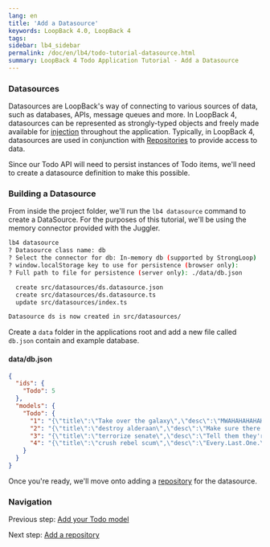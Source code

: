 ```yaml
---
lang: en
title: 'Add a Datasource'
keywords: LoopBack 4.0, LoopBack 4
tags:
sidebar: lb4_sidebar
permalink: /doc/en/lb4/todo-tutorial-datasource.html
summary: LoopBack 4 Todo Application Tutorial - Add a Datasource
---
```


### Datasources

Datasources are LoopBack's way of connecting to various sources of data, such as
databases, APIs, message queues and more. In LoopBack 4, datasources can be
represented as strongly-typed objects and freely made available for
[injection](Dependency-injection.md) throughout
the application. Typically, in LoopBack 4, datasources are used in conjunction
with [Repositories](Repositories.md) to provide
access to data.

Since our Todo API will need to persist instances of Todo items, we'll need to
create a datasource definition to make this possible.

### Building a Datasource

From inside the project folder, we'll run the `lb4 datasource` command to
create a DataSource. For the purposes of this tutorial, we'll be using the
memory connector provided with the Juggler.

```sh
lb4 datasource
? Datasource class name: db
? Select the connector for db: In-memory db (supported by StrongLoop)
? window.localStorage key to use for persistence (browser only):
? Full path to file for persistence (server only): ./data/db.json

  create src/datasources/ds.datasource.json
  create src/datasources/ds.datasource.ts
  update src/datasources/index.ts

Datasource ds is now created in src/datasources/
```

Create a `data` folder in the applications root and add a new file called `db.json` contain and example database.

#### data/db.json
```json
{
  "ids": {
    "Todo": 5
  },
  "models": {
    "Todo": {
      "1": "{\"title\":\"Take over the galaxy\",\"desc\":\"MWAHAHAHAHAHAHAHAHAHAHAHAHAMWAHAHAHAHAHAHAHAHAHAHAHAHA\",\"id\":1}",
      "2": "{\"title\":\"destroy alderaan\",\"desc\":\"Make sure there are no survivors left!\",\"id\":2}",
      "3": "{\"title\":\"terrorize senate\",\"desc\":\"Tell them they're getting a budget cut.\",\"id\":3}",
      "4": "{\"title\":\"crush rebel scum\",\"desc\":\"Every.Last.One.\",\"id\":4}"
    }
  }
}
```
Once you're ready, we'll move onto adding a [repository](todo-tutorial-repository.md) for the
datasource.

### Navigation

Previous step: [Add your Todo model](todo-tutorial-model.md)

Next step: [Add a repository](todo-tutorial-repository.md)
